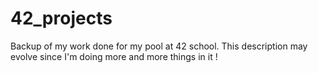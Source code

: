 # 42_projects

Backup of my work done for my pool at 42 school.
This description may evolve since I'm doing more and more things in it !
